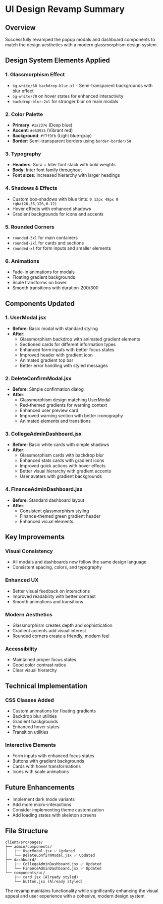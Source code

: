 # UI Design Revamp Summary

## Overview
Successfully revamped the popup modals and dashboard components to match the design aesthetics with a modern glassmorphism design system.

## Design System Elements Applied

### 1. **Glassmorphism Effect**
- `bg-white/60 backdrop-blur-xl` - Semi-transparent backgrounds with blur effect
- `bg-white/70` on hover states for enhanced interactivity
- `backdrop-blur-2xl` for stronger blur on main modals

### 2. **Color Palette**
- **Primary**: `#1a237e` (Deep blue)
- **Accent**: `#e53935` (Vibrant red)
- **Background**: `#f7f9fb` (Light blue-gray)
- **Border**: Semi-transparent borders using `border-border/50`

### 3. **Typography**
- **Headers**: Sora + Inter font stack with bold weights
- **Body**: Inter font family throughout
- **Font sizes**: Increased hierarchy with larger headings

### 4. **Shadows & Effects**
- Custom box-shadows with blue tints: `0 12px 48px 0 rgba(26,35,126,0.12)`
- Hover effects with enhanced shadows
- Gradient backgrounds for icons and accents

### 5. **Rounded Corners**
- `rounded-3xl` for main containers
- `rounded-2xl` for cards and sections
- `rounded-xl` for form inputs and smaller elements

### 6. **Animations**
- Fade-in animations for modals
- Floating gradient backgrounds
- Scale transforms on hover
- Smooth transitions with duration-200/300

## Components Updated

### 1. **UserModal.jsx**
- **Before**: Basic modal with standard styling
- **After**: 
  - Glassmorphism backdrop with animated gradient elements
  - Sectioned cards for different information types
  - Enhanced form inputs with better focus states
  - Improved header with gradient icon
  - Animated gradient top bar
  - Better error handling with styled messages

### 2. **DeleteConfirmModal.jsx**  
- **Before**: Simple confirmation dialog
- **After**:
  - Glassmorphism design matching UserModal
  - Red-themed gradients for warning context
  - Enhanced user preview card
  - Improved warning section with better iconography
  - Animated elements and transitions

### 3. **CollegeAdminDashboard.jsx**
- **Before**: Basic white cards with simple shadows
- **After**:
  - Glassmorphism cards with backdrop blur
  - Enhanced stats cards with gradient icons
  - Improved quick actions with hover effects
  - Better visual hierarchy with gradient accents
  - User avatars with gradient backgrounds

### 4. **FinanceAdminDashboard.jsx**
- **Before**: Standard dashboard layout
- **After**:
  - Consistent glassmorphism styling
  - Finance-themed green gradient header
  - Enhanced visual elements

## Key Improvements

### **Visual Consistency**
- All modals and dashboards now follow the same design language
- Consistent spacing, colors, and typography

### **Enhanced UX**
- Better visual feedback on interactions
- Improved readability with better contrast
- Smooth animations and transitions

### **Modern Aesthetics**
- Glassmorphism creates depth and sophistication
- Gradient accents add visual interest
- Rounded corners create a friendly, modern feel

### **Accessibility**
- Maintained proper focus states
- Good color contrast ratios
- Clear visual hierarchy

## Technical Implementation

### **CSS Classes Added**
- Custom animations for floating gradients
- Backdrop blur utilities
- Gradient backgrounds
- Enhanced hover states
- Transition utilities

### **Interactive Elements**
- Form inputs with enhanced focus states
- Buttons with gradient backgrounds
- Cards with hover transformations
- Icons with scale animations

## Future Enhancements
- Implement dark mode variants
- Add more micro-interactions
- Consider implementing theme customization
- Add loading states with skeleton screens

## File Structure
```
client/src/pages/
├── admin/components/
│   ├── UserModal.jsx ✅ Updated
│   └── DeleteConfirmModal.jsx ✅ Updated
├── dashboard/
│   ├── CollegeAdminDashboard.jsx ✅ Updated
│   └── FinanceAdminDashboard.jsx ✅ Updated
└── components/ui/
    ├── card.jsx (Already styled)
    └── button.jsx (Already styled)
```

The revamp maintains functionality while significantly enhancing the visual appeal and user experience with a cohesive, modern design system.
